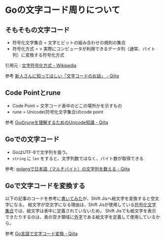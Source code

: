 # Goの文字コード周りについて

## そもそもの文字コード

- 符号化文字集合 = 文字とビットの組み合わせの規則の集合
- 符号化方式 = > 実際にコンピュータが利用できるデータ列（通常、バイト列）に変換する符号化方式

引用元 : [文字符号化方式 - Wikipedia](https://ja.wikipedia.org/wiki/%E6%96%87%E5%AD%97%E7%AC%A6%E5%8F%B7%E5%8C%96%E6%96%B9%E5%BC%8F)

参考 
[新人さんに知ってほしい「文字コードのお話」 - Qiita](https://qiita.com/yuji38kwmt/items/b3a7820b4d3b544da4ff)

## Code Pointとrune

- Code Point = 文字コード表中のどこの場所かを示すもの
- rune = Unicode(符号化文字集合)のcode point

参考
[Goのruneを理解するためのUnicode知識 - Qiita](https://qiita.com/seihmd/items/4a878e7fa340d7963fee)

## Goでの文字コード

- GoはUTF-8で文字列を扱う。
- `string` に `len` をすると、文字列数ではなく、バイト数が取得できる

参考: [golangで日本語（マルチバイト）の文字列を数える - Qiita](https://qiita.com/reiki4040/items/b82bf5056ee747dcf713)

## Goで文字コードを変換する

以下の記事のコードを参考に[書いてみた](https://play.golang.org/p/O0Cb-usczQx)が、Shift Jisへ絵文字を変換すると空文字になる。
絵文字が空文字になる理由は、Shift Jisが使用している[符号化文字集合](https://ja.wikipedia.org/wiki/JIS_X_0208)では、絵文字は表中に定義されていないため。
Shift Jisでも絵文字を表示できたりするのは、表の空き領域に[外字](https://ja.wikipedia.org/wiki/%E5%A4%96%E5%AD%97)である絵文字を定義して使用しているから。

参考
[Go言語で文字コード変換 - Qiita](https://qiita.com/uchiko/items/1810ddacd23fd4d3c934)
